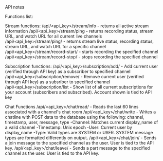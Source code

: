API notes

Functions list:

Stream functions:
/api/<api_key>/stream/info - returns all active stream information
/api/<api_key>/stream/ping - returns recording status, stream URL, and watch URL for all current live channels
/api/<api_key>/stream/ping/<displayname> - returns stream live status, recording status, stream URL, and watch URL for a specific channel
/api/<api_key>/stream/record-start/<displayname> - starts recording the specified channel
/api/<api_key>/stream/record-stop/<displayname> - stops recording the specified channel

Subscription functions:
/api/<api_key>/subscription/add/<displayname> - Add current user (verified through API key) as a subscriber to specified channel
/api/<api_key>/subscription/remove/<displayname> - Remove current user (verified through API key) as a subsriber to specified channel
/api/<api_key>/subscription/list - Show list of all current subscriptions for your account (subscribers and subscribed). Account shown is tied to API key

Chat Functions
/api/<api_key>/chat/read/<displayname> - Reads the last 60 lines associated with a channel's chat room
/api/<api_key>/chat/write - Writes a chatline with POST data to the database using the following: channel, timestamp, user, message, type
                            -Channel: Matches current display_name of a valid channel
                            -Timestamp: Unix epoch
                            -User: Current user by display_name
                            -Type: Valid types are SYSTEM or USER. SYSTEM message types are formatted differently on output.
/api/<api_key>/chat/join/<displayname> - Sends a join message to the specified channel as the user. User is tied to the API key.
/api/<api_key>/chat/leave/<displayname> - Sends a part message to the specified channel as the user. User is tied to the API key.
